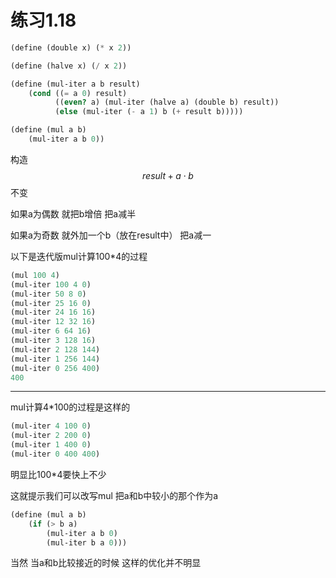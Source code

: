 # 练习1.18

```scheme
(define (double x) (* x 2))

(define (halve x) (/ x 2))

(define (mul-iter a b result)
    (cond ((= a 0) result)
          ((even? a) (mul-iter (halve a) (double b) result))
          (else (mul-iter (- a 1) b (+ result b)))))

(define (mul a b)
    (mul-iter a b 0))
```
构造
$$result+a \cdot b$$
不变

如果a为偶数 就把b增倍 把a减半

如果a为奇数 就外加一个b（放在result中） 把a减一

以下是迭代版mul计算100*4的过程

```scheme
(mul 100 4)
(mul-iter 100 4 0)
(mul-iter 50 8 0)
(mul-iter 25 16 0)
(mul-iter 24 16 16)
(mul-iter 12 32 16)
(mul-iter 6 64 16)
(mul-iter 3 128 16)
(mul-iter 2 128 144)
(mul-iter 1 256 144)
(mul-iter 0 256 400)
400
```

---

mul计算4*100的过程是这样的

```scheme
(mul-iter 4 100 0)
(mul-iter 2 200 0)
(mul-iter 1 400 0)
(mul-iter 0 400 400)
```

明显比100*4要快上不少

这就提示我们可以改写mul 把a和b中较小的那个作为a

```scheme
(define (mul a b)
    (if (> b a)
        (mul-iter a b 0)
        (mul-iter b a 0)))
```

当然 当a和b比较接近的时候 这样的优化并不明显